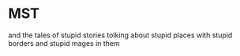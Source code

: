 # MST
and the tales of stupid stories tolking about stupid  places with stupid borders and stupid mages in them 
